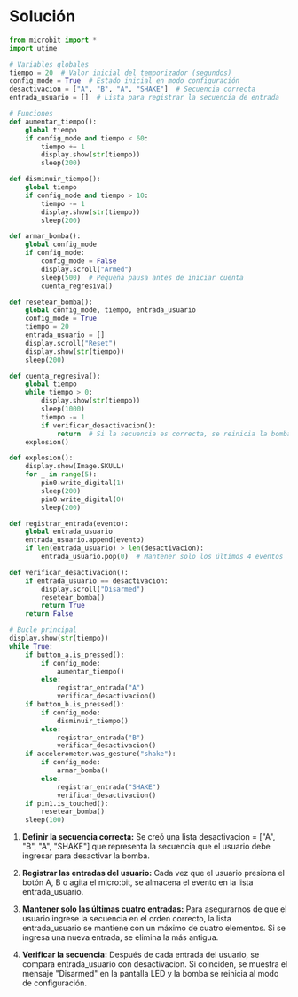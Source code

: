 # Solución

```py
from microbit import *
import utime

# Variables globales
tiempo = 20  # Valor inicial del temporizador (segundos)
config_mode = True  # Estado inicial en modo configuración
desactivacion = ["A", "B", "A", "SHAKE"]  # Secuencia correcta
entrada_usuario = []  # Lista para registrar la secuencia de entrada

# Funciones
def aumentar_tiempo():
    global tiempo
    if config_mode and tiempo < 60:
        tiempo += 1
        display.show(str(tiempo))
        sleep(200)

def disminuir_tiempo():
    global tiempo
    if config_mode and tiempo > 10:
        tiempo -= 1
        display.show(str(tiempo))
        sleep(200)

def armar_bomba():
    global config_mode
    if config_mode:
        config_mode = False
        display.scroll("Armed")
        sleep(500)  # Pequeña pausa antes de iniciar cuenta
        cuenta_regresiva()

def resetear_bomba():
    global config_mode, tiempo, entrada_usuario
    config_mode = True
    tiempo = 20
    entrada_usuario = []
    display.scroll("Reset")
    display.show(str(tiempo))
    sleep(200)

def cuenta_regresiva():
    global tiempo
    while tiempo > 0:
        display.show(str(tiempo))
        sleep(1000)
        tiempo -= 1
        if verificar_desactivacion():
            return  # Si la secuencia es correcta, se reinicia la bomba
    explosion()

def explosion():
    display.show(Image.SKULL)
    for _ in range(5):
        pin0.write_digital(1)
        sleep(200)
        pin0.write_digital(0)
        sleep(200)

def registrar_entrada(evento):
    global entrada_usuario
    entrada_usuario.append(evento)
    if len(entrada_usuario) > len(desactivacion):
        entrada_usuario.pop(0)  # Mantener solo los últimos 4 eventos

def verificar_desactivacion():
    if entrada_usuario == desactivacion:
        display.scroll("Disarmed")
        resetear_bomba()
        return True
    return False

# Bucle principal
display.show(str(tiempo))
while True:
    if button_a.is_pressed():
        if config_mode:
            aumentar_tiempo()
        else:
            registrar_entrada("A")
            verificar_desactivacion()
    if button_b.is_pressed():
        if config_mode:
            disminuir_tiempo()
        else:
            registrar_entrada("B")
            verificar_desactivacion()
    if accelerometer.was_gesture("shake"):
        if config_mode:
            armar_bomba()
        else:
            registrar_entrada("SHAKE")
            verificar_desactivacion()
    if pin1.is_touched():
        resetear_bomba()
    sleep(100)
```
1. **Definir la secuencia correcta:** Se creó una lista desactivacion = ["A", "B", "A", "SHAKE"] que representa la secuencia que el usuario debe ingresar para desactivar la bomba.

2. **Registrar las entradas del usuario:** Cada vez que el usuario presiona el botón A, B o agita el micro:bit, se almacena el evento en la lista entrada_usuario.

3. **Mantener solo las últimas cuatro entradas:** Para asegurarnos de que el usuario ingrese la secuencia en el orden correcto, la lista entrada_usuario se mantiene con un máximo de cuatro elementos. Si se ingresa una nueva entrada, se elimina la más antigua.

4. **Verificar la secuencia:** Después de cada entrada del usuario, se compara entrada_usuario con desactivacion. Si coinciden, se muestra el mensaje "Disarmed" en la pantalla LED y la bomba se reinicia al modo de configuración.

